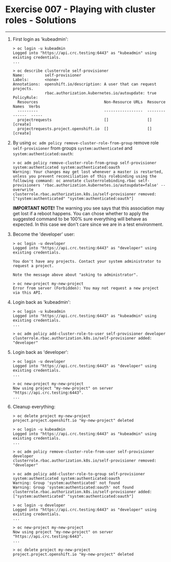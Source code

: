 # Exercise 007 - Playing with cluster roles - Solutions

---

1. First login as 'kubeadmin':

   ```console
   > oc login -u kubeadmin
   Logged into "https://api.crc.testing:6443" as "kubeadmin" using existing credentials.
   ...

   > oc describe clusterrole self-provisioner
   Name:         self-provisioner
   Labels:       <none>
   Annotations:  openshift.io/description: A user that can request projects.
                 rbac.authorization.kubernetes.io/autoupdate: true
   PolicyRule:
     Resources                             Non-Resource URLs  Resource Names  Verbs
     ---------                             -----------------  --------------  -----
     projectrequests                       []                 []              [create]
     projectrequests.project.openshift.io  []                 []              [create]
   ```

2. By using ```oc adm policy remove-cluster-role-from-group``` remove role
   ```self-provisioner``` from groups ```system:authenticated``` and
   ```system:authenticated:oauth```:

   ```console
   > oc adm policy remove-cluster-role-from-group self-provisioner system:authenticated system:authenticated:oauth
   Warning: Your changes may get lost whenever a master is restarted, unless you prevent reconciliation of this rolebinding using the following command: oc annotate clusterrolebinding.rbac self-provisioners 'rbac.authorization.kubernetes.io/autoupdate=false' --overwrite
   clusterrole.rbac.authorization.k8s.io/self-provisioner removed: ["system:authenticated" "system:authenticated:oauth"]
   ```

   **IMPORTANT NOTE!** The warning you see says that this association may get
   lost if a reboot happens. You can chose whether to apply the suggested
   command to be 100% sure everything will behave as expected. In this case we
   don't care since we are in a test environment.

3. Become the 'developer' user:

   ```console
   > oc login -u developer
   Logged into "https://api.crc.testing:6443" as "developer" using existing credentials.

   You don't have any projects. Contact your system administrator to request a project.

   Note the message above about "asking to administrator".

   > oc new-project my-new-project
   Error from server (Forbidden): You may not request a new project via this API.
   ```

4. Login back as 'kubeadmin':

   ```console
   > oc login -u kubeadmin
   Logged into "https://api.crc.testing:6443" as "kubeadmin" using existing credentials.
   ...

   > oc adm policy add-cluster-role-to-user self-provisioner developer
   clusterrole.rbac.authorization.k8s.io/self-provisioner added: "developer"
   ```

5. Login back as 'developer':

   ```console
   > oc login -u developer
   Logged into "https://api.crc.testing:6443" as "developer" using existing credentials.
   ...

   > oc new-project my-new-project
   Now using project "my-new-project" on server "https://api.crc.testing:6443".
   ...
   ```

6. Cleanup everything:

   ```console
   > oc delete project my-new-project
   project.project.openshift.io "my-new-project" deleted

   > oc login -u kubeadmin
   Logged into "https://api.crc.testing:6443" as "kubeadmin" using existing credentials.
   ...

   > oc adm policy remove-cluster-role-from-user self-provisioner developer
   clusterrole.rbac.authorization.k8s.io/self-provisioner removed: "developer"

   > oc adm policy add-cluster-role-to-group self-provisioner system:authenticated system:authenticated:oauth
   Warning: Group 'system:authenticated' not found
   Warning: Group 'system:authenticated:oauth' not found
   clusterrole.rbac.authorization.k8s.io/self-provisioner added: ["system:authenticated" "system:authenticated:oauth"]

   > oc login -u developer
   Logged into "https://api.crc.testing:6443" as "developer" using existing credentials.
   ...

   > oc new-project my-new-project
   Now using project "my-new-project" on server "https://api.crc.testing:6443".
   ...

   > oc delete project my-new-project
   project.project.openshift.io "my-new-project" deleted
   ```
